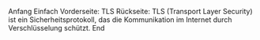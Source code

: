 Anfang
Einfach
Vorderseite: TLS
Rückseite: TLS (Transport Layer Security) ist ein Sicherheitsprotokoll, 
das die Kommunikation im Internet durch Verschlüsselung schützt.
End